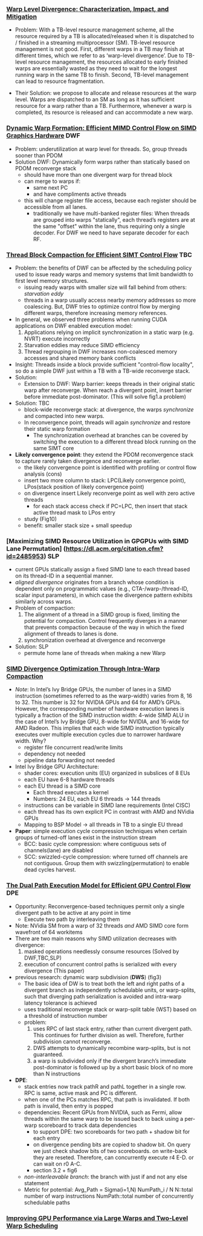 ### [Warp Level Divergence: Characterization, Impact, and Mitigation](http://people.engr.ncsu.edu/hzhou/hpca14.pdf)
  - Problem: 
  With a TB-level resource management scheme, all the
  resource required by a TB is allocated/released when it is dispatched to / finished in a streaming
  multiprocessor (SM). TB-level resource management is not good. First, different warps in a TB may finish at different
  times, which we refer to as ‘warp-level divergence’. Due to TB-level resource management, the resources
  allocated to early finished warps are essentially wasted as they need to wait for the longest running
  warp in the same TB to finish. Second, TB-level management can lead to resource fragmentation.
  
  - Their Solution:
  we propose to allocate and release resources at the warp level. Warps are
  dispatched to an SM as long as it has sufficient resource for a warp rather than a TB.
  Furthermore, whenever a warp is completed, its resource is released and can accommodate a new warp. 

### [Dynamic Warp Formation: Efficient MIMD Control Flow on SIMD Graphics Hardware](https://www.ece.ubc.ca/~aamodt/papers/wwlfung.micro2007.pdf) **DWF**
  - Problem: underutilization at warp level for threads. So, group threads sooner than PDOM
  - Solution DWF: Dynamically form warps rather than statically based on PDOM reconverge stack
    - should have more than one divergent warp for thread block
    - can merge to warps if:
      - same next PC
      - and have compliments active threads
    - this will change register file access, because each register should be accessible from all lanes.
      - traditionally we have multi-banked register files: When threads are grouped into warps "statically", 
      each thread’s registers are at the same "offset" within the lane, thus requiring only a single decoder. 
      For DWF we need to have separate decoder for each RF.

### [Thread Block Compaction for Efficient SIMT Control Flow](https://www.ece.ubc.ca/~aamodt/papers/wwlfung.hpca2011.pdf) **TBC**
  - Problem: the benefits of DWF can be affected by the scheduling
    policy used to issue ready warps and memory
    systems that limit bandwidth to first level memory structures.
      - issuing ready warps with smaller size will fall behind from others: *starvation eddy*
      - threads in a warp usually access nearby memory addresses so more coalescing. But, DWF tries to optimize 
      control flow by merging different warps, therefore increasing memory references.
  - In general, we observed three problems when running CUDA applications on DWF enabled execution model: 
    1. Applications relying on implicit synchronization in a static warp (e.g. NVRT) execute incorrectly
    2. Starvation eddies may reduce SIMD efficiency
    3. Thread regrouping in DWF increases non-coalesced memory accesses and shared memory bank conflicts
  - Insight: Threads inside a block provide sufficient "control-flow locality", so do a simple DWF just within a TB with a TB-wide reconverge stack.
  - Solution:
    - Extension to DWF: Warp barrier: keeps threads in their original static warp after reconverge. When reach a divergent
    point, insert barrier before immediate post-dominator. (This will solve fig1.a problem)
  - Solution: TBC
    - block-wide reconverge stack: at divergence, the warps *synchronize* and compacted into new warps.
    - In reconvergence point, threads will again *synchronize* and restore their static warp formation
      - The synchronization overhead at branches can be covered by switching the execution to a different thread block running on the same SIMT core
  - **Likely convergence point**: they extend the PDOM reconvergence stack to capture rarely taken divergence and reconverge earlier.
    - the likely convergence point is identified with profiling or control flow analysis (cons)
    - insert two more column to stack: LPC(Likely convergence point), LPos(stack position of likely convergence point)
    - on divergence insert Likely reconverge point as well with zero active threads
      - for each stack access check if PC=LPC, then insert that stack active thread mask to LPos entry
    - study (Fig10)
    - benefit: smaller stack size + small speedup

### [Maximizing SIMD Resource Utilization in GPGPUs with SIMD Lane Permutation] (https://dl.acm.org/citation.cfm?id=2485953) **SLP**
  - current GPUs statically assign a fixed SIMD lane to each thread based on its thread-ID in a sequential manner.
  - *aligned divergence* originates from a branch whose condition is dependent only on programmatic values (e.g., CTA-/warp-/thread-ID, scalar input
    parameters), in which case the divergence pattern exhibits similarly across warps.
  - Problem of compaction:  
      1. The alignment of a thread in a SIMD group is fixed, limiting the potential for compaction. Control frequently diverges in a manner that prevents compaction because of the way in which the fixed alignment of threads to lanes is done.
      2. synchronization overhead at divergence and reconverge
  - Solution: SLP
    - permute home lane of threads when making a new Warp

### [SIMD Divergence Optimization Through Intra‐Warp Compaction](https://dl.acm.org/citation.cfm?id=2485954)
  - *Note*: In Intel’s Ivy Bridge GPUs, the number of lanes in a SIMD instruction (sometimes referred
    to as the warp-width) varies from 8, 16 to 32. This number is 32 for NVIDIA GPUs and 64 for AMD’s GPUs. However, the corresponding number of hardware
    execution lanes is typically a fraction of the SIMD instruction width: 4-wide SIMD ALU in the case of Intel’s Ivy
    Bridge GPU, 8-wide for NVIDIA, and 16-wide for AMD Radeon. This implies that each wide SIMD instruction typically executes over multiple execution cycles due to narrower hardware width. Why?
      - register file concurrent read/write limits
      - dependency not needed
      - pipeline data forwarding not needed
  - Intel Ivy Bridge GPU Architecture:
    - shader cores: execution units (EU) organized in subslices of 8 EUs 
    - each EU have 6-8 hardware threads
    - each EU thread is a SIMD core 
      - Each thread executes a kernel
      - Numbers: 24 EU, each EU 6 threads -> 144 threads
    - instructions can be variable in SIMD lane requirements (Intel CISC)
    - each thread has its own explicit PC in contrast with AMD and NVidia GPUs
    - Mapping to BSP Model -> all threads in TB to a single EU thread
  - **Paper**: simple execution cycle compression techniques when certain groups of turned-off lanes exist in the instruction stream
    - BCC: basic cycle compression: where contiguous sets of channels(lane) are disabled
    - SCC: swizzled-cycle compression: where turned off channels are not contiguous. Group them with swizzling(permutation) to enable dead cycles harvest.

### [The Dual Path Execution Model for Efficient GPU Control Flow](https://lph.ece.utexas.edu/merez/uploads/MattanErez/hpca2013_dpe.pdf) **DPE**
  - Opportunity: Reconvergence-based techniques permit only a single divergent path to be active at any point in time
    - Execute two path by interleaving them
  - Note: NVidia SM from a warp of 32 threads *and* AMD SIMD core form wavefront of 64 workitems
  - There are two main reasons why SIMD utilization decreases with divergence:
    1. masked operations needlessly consume resources (Solved by DWF,TBC,SLP)
    2. execution of concurrent control paths is serialized with every divergence (This paper)
  - previous research: dynamic warp subdivision (**DWS**) (fig3)
    - The basic idea of DW is to treat both the left and right paths of a divergent branch as independently schedulable units, or warp-splits, such that
      diverging path serialization is avoided and intra-warp latency tolerance is achieved
    - uses traditional reconverge stack or warp-split table (WST) based on a threshold of instruction number
    - problem: 
      1. uses RPC of last stack entry, rather than current divergent path. This continues for further division as well. Therefore, further subdivision cannot reconverge.
      2. DWS attempts to dynamically recombine warp-splits, but is not guaranteed.
      3. a warp is subdivided only if the divergent branch’s immediate post-dominator is followed up by a short basic block of no more than N instructions
  - **DPE**:
    - stack entries now track pathR and pathL together in a single row. RPC is same, active mask and PC is different.
    - when one of the PCs matches RPC, that path is invalidated. If both path is invalid, then entry is popped
    - dependencies: Recent GPUs from NVIDIA, such as Fermi, allow threads within the same warp to be issued back to back using a per-warp scoreboard to track data dependencies
      - to support DPE: two scoreboards for two path + shadow bit for each entry
      - on divergence pending bits are copied to shadow bit. On query we just check shadow bits of two scoreboards. on write-back they are reseted. Therefore, can concurrently execute r4 E-D. or can wait on r0 A-C.
      - section 3.2 + fig6
    - *non-interleavable branch*: the branch with just if and not any else statement
    - Metric for potential: Avg_Path = Sigma(i=1,N) NumPath_i / N    N::total number of warp instructions      NumPath::total number of concurrently schedulable paths

### [Improving GPU Performance via Large Warps and Two-Level Warp Scheduling](https://users.ece.cmu.edu/~omutlu/pub/large-gpu-warps_micro11.pdf)


